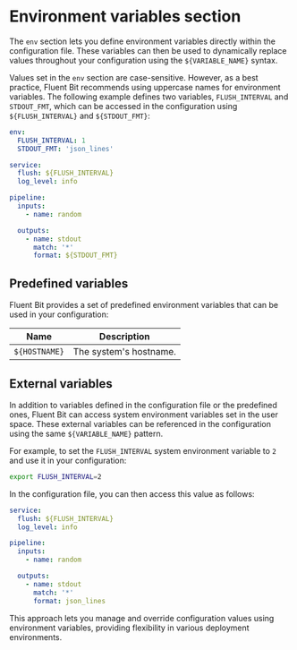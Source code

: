 # Environment variables section

The `env` section lets you define environment variables directly within the configuration file. These variables can then be used to dynamically replace values throughout your configuration using the `${VARIABLE_NAME}` syntax.

Values set in the `env` section are case-sensitive. However, as a best practice,
Fluent Bit recommends using uppercase names for environment variables. The following
example defines two variables, `FLUSH_INTERVAL` and `STDOUT_FMT`, which can be
accessed in the configuration using `${FLUSH_INTERVAL}` and `${STDOUT_FMT}`:

```yaml
env:
  FLUSH_INTERVAL: 1
  STDOUT_FMT: 'json_lines'

service:
  flush: ${FLUSH_INTERVAL}
  log_level: info

pipeline:
  inputs:
    - name: random

  outputs:
    - name: stdout
      match: '*'
      format: ${STDOUT_FMT}
```

## Predefined variables

Fluent Bit provides a set of predefined environment variables that can be used in your configuration:

| Name | Description |
| ---- | ----------- |
| `${HOSTNAME}` | The system's hostname. |

## External variables

In addition to variables defined in the configuration file or the predefined ones, Fluent Bit can access system environment variables set in the user space. These external variables can be referenced in the configuration using the same `${VARIABLE_NAME}` pattern.

For example, to set the `FLUSH_INTERVAL` system environment variable to `2` and use it in your configuration:

```bash
export FLUSH_INTERVAL=2
```

In the configuration file, you can then access this value as follows:

```yaml
service:
  flush: ${FLUSH_INTERVAL}
  log_level: info

pipeline:
  inputs:
    - name: random

  outputs:
    - name: stdout
      match: '*'
      format: json_lines
```

This approach lets you manage and override configuration values using environment variables, providing flexibility in various deployment environments.
